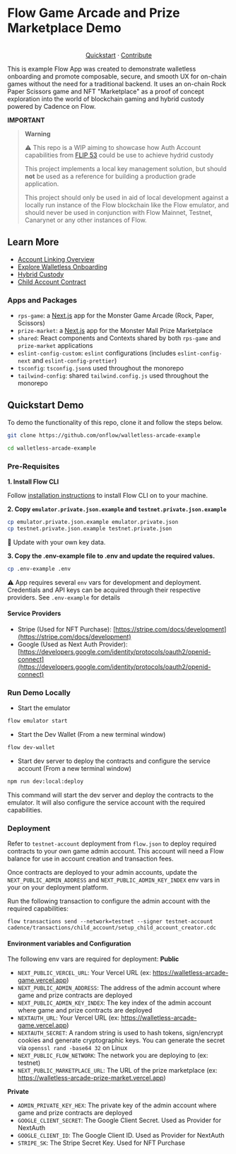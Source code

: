 # Flow Game Arcade and Prize Marketplace Demo

<p align="center">
<br />
<a href="https://github.com/onflow/walletless-arcade-example#quickstart-demo">Quickstart</a>
·
<a href="https://github.com/onflow/fcl-js/blob/master/CONTRIBUTING.md">Contribute</a>

</p>

This is example Flow App was created to demonstrate walletless onboarding and promote composable, secure, and smooth UX for on-chain games without the need for a traditional backend. It uses an on-chain Rock Paper Scissors game and NFT "Marketplace" as a proof of concept exploration into the world of blockchain gaming and hybrid custody powered by Cadence on Flow.

**IMPORTANT**

> **Warning**
>
> :warning: This repo is a WIP aiming to showcase how Auth Account capabilities from [FLIP 53](https://github.com/onflow/flips/pull/53) could be use to achieve hydrid custody
>
> This project implements a local key management solution, but should **not** be used as a reference for building a production grade application.
>
> This project should only be used in aid of local development against a locally run instance of the Flow blockchain like the Flow emulator, and should never be used in conjunction with Flow Mainnet, Testnet, Canarynet or any other instances of Flow.

## Learn More

- [Account Linking Overview](https://developers.flow.com/account-linking)
- [Explore Walletless Onboarding](https://developers.flow.com/account-linking/guides/walletless-onboarding)
- [Hybrid Custody](https://forum.onflow.org/t/hybrid-custody/4016)
- [Child Account Contract](https://f.dnz.dev/0x1b655847a90e644a/ChildAccount)

### Apps and Packages

- `rps-game`: a [Next.js](https://nextjs.org/) app for the Monster Game Arcade (Rock, Paper, Scissors)
- `prize-market`: a [Next.js](https://nextjs.org/) app for the Monster Mall Prize Marketplace
- `shared`: React components and Contexts shared by both `rps-game` and `prize-market` applications
- `eslint-config-custom`: `eslint` configurations (includes `eslint-config-next` and `eslint-config-prettier`)
- `tsconfig`: `tsconfig.json`s used throughout the monorepo
- `tailwind-config`: shared `tailwind.config.js` used throughout the monorepo

## Quickstart Demo

To demo the functionality of this repo, clone it and follow the steps below.

```sh
git clone https://github.com/onflow/walletless-arcade-example

cd walletless-arcade-example
```

### Pre-Requisites

**1. Install Flow CLI**

Follow [installation instructions](https://developers.flow.com/tooling/flow-cli/install) to install Flow CLI on to your machine.

**2. Copy `emulator.private.json.example` and `testnet.private.json.example`**

```sh
cp emulator.private.json.example emulator.private.json
cp testnet.private.json.example testnet.private.json
```

:bookmark: Update with your own key data.

**3. Copy the .env-example file to .env and update the required values.**

```sh
cp .env-example .env
```

:warning: App requires several `env` vars for development and deployment. Credentials and API keys can be acquired through their respective providers. See `.env-example` for details

#### Service Providers

- Stripe (Used for NFT Purchase): [https://stripe.com/docs/development](https://stripe.com/docs/development)
- Google (Used as Next Auth Provider): [https://developers.google.com/identity/protocols/oauth2/openid-connect](https://developers.google.com/identity/protocols/oauth2/openid-connect)

### Run Demo Locally

- Start the emulator

```sh
flow emulator start
```

- Start the Dev Wallet (From a new terminal window)

```sh
flow dev-wallet
```

- Start dev server to deploy the contracts and configure the service account (From a new terminal window)

```sh
npm run dev:local:deploy
```

This command will start the dev server and deploy the contracts to the emulator. It will also configure the service account with the required capabilities.

### Deployment

Refer to `testnet-account` deployment from `flow.json` to deploy required contracts to your own game admin account.
This account will need a Flow balance for use in account creation and transaction fees.

Once contracts are deployed to your admin accounts, update the `NEXT_PUBLIC_ADMIN_ADDRESS` and `NEXT_PUBLIC_ADMIN_KEY_INDEX` env vars in your on your deployment platform.

Run the following transaction to configure the admin account with the required capabilities:

```shell
flow transactions send --network=testnet --signer testnet-account cadence/transactions/child_account/setup_child_account_creator.cdc
```

#### Environment variables and Configuration
The following env vars are required for deployment:
**Public**
- `NEXT_PUBLIC_VERCEL_URL`: Your Vercel URL (ex: https://walletless-arcade-game.vercel.app)
- `NEXT_PUBLIC_ADMIN_ADDRESS`: The address of the admin account where game and prize contracts are deployed
- `NEXT_PUBLIC_ADMIN_KEY_INDEX`: The key index of the admin account where game and prize contracts are deployed
- `NEXTAUTH_URL`: Your Vercel URL (ex: https://walletless-arcade-game.vercel.app)
- `NEXTAUTH_SECRET`: A random string is used to hash tokens, sign/encrypt cookies and generate cryptographic keys. You can generate the secret via `openssl rand -base64 32` on Linux
- `NEXT_PUBLIC_FLOW_NETWORK`: The network you are deploying to (ex: testnet)
- `NEXT_PUBLIC_MARKETPLACE_URL`: The URL of the prize marketplace (ex: https://walletless-arcade-prize-market.vercel.app)

**Private**
- `ADMIN_PRIVATE_KEY_HEX`: The private key of the admin account where game and prize contracts are deployed
- `GOOGLE_CLIENT_SECRET`: The Google Client Secret. Used as Provider for NextAuth
- `GOOGLE_CLIENT_ID`: The Google Client ID. Used as Provider for NextAuth
- `STRIPE_SK`: The Stripe Secret Key. Used for NFT Purchase

